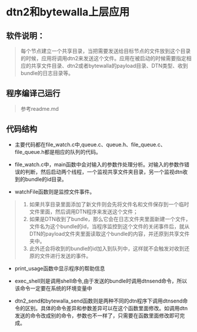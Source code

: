 # dtn2和bytewalla上层应用
## 软件说明：   
>每个节点建立一个共享目录，当把需要发送给目标节点的文件放到这个目录的时候，应用将调用dtn2来发送这个文件。应用在被启动的时候需要指定相应的共享文件目录、dtn2或者bytewalla的payload目录、DTN类型、收到bundle的日志目录等。

## 程序编译己运行
>参考readme.md

## 代码结构
* 主要代码都在file\_watch.c中,queue.c、queue.h、file_queue.c、file_queue.h都是相应的队列的代码。
* file_watch.c中，main函数中会对输入的参数作处理分析。对输入的参数作错误的判断，然后启动两个线程，一个监视共享文件夹目录，另一个监视dtn收到的bundle的id目录。

* watchFile函数则是监控文件事件。   
>1. 如果共享目录里面添加了新文件则会先将文件名和文件保存到一个临时文件里面，然后调用DTN程序来发送这个文件；   
>2. 如果是DTN收到了bundle，那么它会在日志文件夹里面新建一个文件，文件名为这个bundle的id，当程序监控到这个文件的关闭事件后，就从DTN的payload文件夹里面读取这个bundle的内容，并还原到共享文件夹中。   
>3. 此外还会将收到的bundle的id加入到队列中，这样就不会触发对收到还原的文件进行发送的事件。   

* print_usage函数中显示程序的帮助信息

* exec_shell则是调用shell命令,由于发送的bundle时调用dtnsend命令，所以该命令一定要在系统的环境变量中

* dtn2_send和bytewalla_send函数则是两种不同的dtn程序下调用dtnsend命令的区别。具体的命令差异和参数差异可以在这个函数里面修改。如调用dtn发送的命令改成别的命令，参数也不一样了，只需要在函数里面修改即可完成。